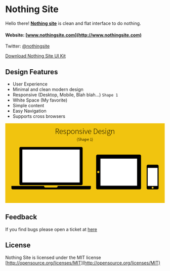 # Nothing Site

Hello there! **[Nothing site](http://www.nothingsite.com)** is clean and flat interface to do nothing.

#### Website: [www.nothingsite.com](http://www.nothingsite.com)

Twitter: [@nothingsite](https://twitter.com/nothingsite)

[Download Nothing Site UI Kit](http://www.nothingsite.com/nothingsite-ui-kit.zip)

## Design Features

* User Experience
* Minimal and clean modern design
* Responsive (Desktop, Mobile, Blah blah...) ` Shape 1 `
* White Space (My favorite)
* Simple content
* Easy Navigation
* Supports cross browsers

![Responsive Design](responsive.png)

## Feedback

If you find bugs please open a ticket at [here](https://github.com/cenkcakmak/nothingsite.github.io/issues)

## License

Nothing Site is licensed under the MIT license [http://opensource.org/licenses/MIT](http://opensource.org/licenses/MIT)
